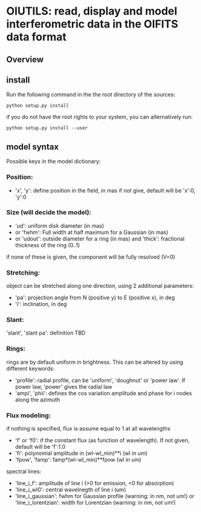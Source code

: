 # OIUTILS: read, display and model interferometric data in the OIFITS data format

## Overview

## install

Run the following command in the the root directory of the sources:
```
python setup.py install
```
if you do not have the root rights to your system, you can alternatively run:
```
python setup.py install --user
```


## model syntax

Possible keys in the model dictionary:

### Position:
  - 'x', 'y': define position in the field, in mas
      if not give, default will be 'x':0, 'y':0

### Size (will decide the model):
  - 'ud': uniform disk diameter (in mas)
  - or 'fwhm': Full width at half maximum for a Gaussian (in mas)
  - or 'udout': outside diameter for a ring (in mas) and 'thick': fractional thickness of the ring (0..1)

if none of these is given, the component will be fully resolved (V=0)

### Stretching:
  object can be stretched along one direction, using 2 additional parameters:
  - 'pa': projection angle from N (positive y) to E (positive x), in deg
  - 'i': inclination, in deg

### Slant:
  'slant', 'slant pa': definition TBD

### Rings:
  rings are by default uniform in brightness. This can be altered by using
  different keywords:
- 'profile': radial profile, can be 'uniform', 'doughnut' or 'power law'. If power law, 'power' gives the radial law
- 'ampi', 'phii': defines the cos variation amplitude and phase for i nodes along the azimuth

### Flux modeling:
if nothing is specified, flux is assume equal to 1 at all wavelengths

- 'f' or 'f0': if the constant flux (as function of wavelength). If not given, default will be 'f':1.0
- 'fi': polynomial amplitude in (wl-wl_min)**i (wl in um)
- 'fpow', 'famp': famp*(wl-wl_min)**fpow (wl in um)

spectral lines:
- 'line_i_f': amplitude of line i (>0 for emission, <0 for absorption)
- 'line_i_wl0': central wavelnegth of line i (um)
- 'line_i_gaussian': fwhm for Gaussian profile (warning: in nm, not um!)
   or 'line_i_lorentzian': width for Lorentzian (warning: in nm, not um!)
